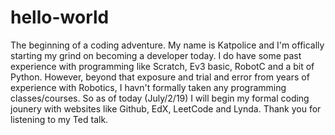 # hello-world
The beginning of a coding adventure.
My name is Katpolice and I'm offically starting my grind on becoming a developer today. 
I do have some past experience with programming like Scratch, Ev3 basic, RobotC and a bit of Python.
However, beyond that exposure and trial and error from years of experience with Robotics, I havn't formally taken any programming classes/courses.
So as of today (July/2/19) I will begin my formal coding jounery with websites like Github, EdX, LeetCode and Lynda.
Thank you for listening to my Ted talk. 
